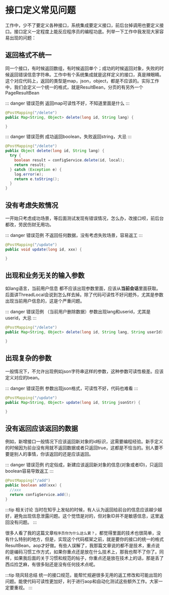 # 接口定义常见问题

工作中，少不了要定义各种接口，系统集成要定义接口，前后台掉调用也要定义接口。接口定义一定程度上能反应程序员的编程功底。列举一下工作中我发现大家容易出现的问题：

## 返回格式不统一

同一个接口，有时候返回数组，有时候返回单个；成功的时候返回对象，失败的时候返回错误信息字符串。工作中有个系统集成就是这样定义的接口，真是辣眼睛。这个对应代码上，返回的类型是map，json，object，都是不应该的。实际工作中，我们会定义一个统一的格式，就是ResultBean，分页的有另外一个PageResultBean


::: danger 错误范例
返回map可读性不好，不知道里面是什么
:::
```java
@PostMapping("/delete")
public Map<String, Object> delete(long id, String lang) {

}
```
::: danger 错误范例
成功返回boolean，失败返回string，大忌
:::
```java
@PostMapping("/delete")
public Object delete(long id, String lang) {
  try {
    boolean result = configService.delete(id, local);
    return result;
  } catch (Exception e) {
    log.error(e);
    return e.toString();
  }
}
```

## 没有考虑失败情况

一开始只考虑成功场景，等后面测试发现有错误情况，怎么办，改接口呗，前后台都改，劳民伤财无用功。

::: danger 错误范例
不返回任何数据，没有考虑失败场景，容易返工
:::
```java
@PostMapping("/update")
public void update(long id, xxx) {

}
```

## 出现和业务无关的输入参数

如lang语言，当前用户信息 都不应该出现参数里面，应该从**当前会话**里面获取。后面讲ThreadLocal会说到怎么样去掉。除了代码可读性不好问题外，尤其是参数出现当前用户信息的，这是个严重问题。

::: danger 错误范例
（当前用户删除数据）参数出现lang和userid，尤其是userid，大忌
:::
```java
@PostMapping("/delete")
public Map<String, Object> delete(long id, String lang, String userId) {

}
```

## 出现复杂的参数

一般情况下，不允许出现例如json字符串这样的参数，这种参数可读性极差。应该定义对应的bean。

::: danger 错误范例
参数出现json格式，可读性不好，代码也难看
:::
```java
@PostMapping("/update")
public Map<String, Object> update(long id, String jsonStr) {

}
```

## 没有返回应该返回的数据

例如，新增接口一般情况下应该返回新对象的id标识，这需要编程经验。新手定义的时候因为前台没有用就不返回数据或者只返回true，这都是不恰当的。别人要不要是别人的事情，你该返回的还是应该返回。

::: danger 错误范例
约定俗成，新建应该返回新对象的信息(对象或者ID)，只返回boolean容易导致返工
:::
```java
@PostMapping("/add")
public boolean add(xxx) {
  //xxx
  return configService.add();
}
```

:::tip 相关讨论
当时在知乎上发帖的时候，有人认为返回给前台的信息应该越少越好，避免出现信息泄露问题。这个觉悟是对的，但对象ID并不是敏感信息，这里返回没有问题。
:::

很多人看了我的这篇文章`程序员你为什么这么累？`，都觉得里面的技术也很简单，没有什么特别的地方，但是，实现这个代码框架之前，就是要你的接口的统一的格式ResultBean，aop才好做。有些人误解了，我那篇文章说的都不是技术，重点说的是编码习惯工作方式，如果你重点还是放在什么技术上，那我也帮不了你了。同样，如果我后面的关于习惯和规范的帖子，你重点还是放在技术上的话，那是丢了西瓜捡芝麻，有很多贴还是没有任何技术点呢。


:::tip 晓风轻总结
统一的接口规范，能帮忙规避很多无用的返工修改和可能出现的问题。能使代码可读性更加好，利于进行aop和自动化测试这些额外工作。大家一定要重视。
:::
